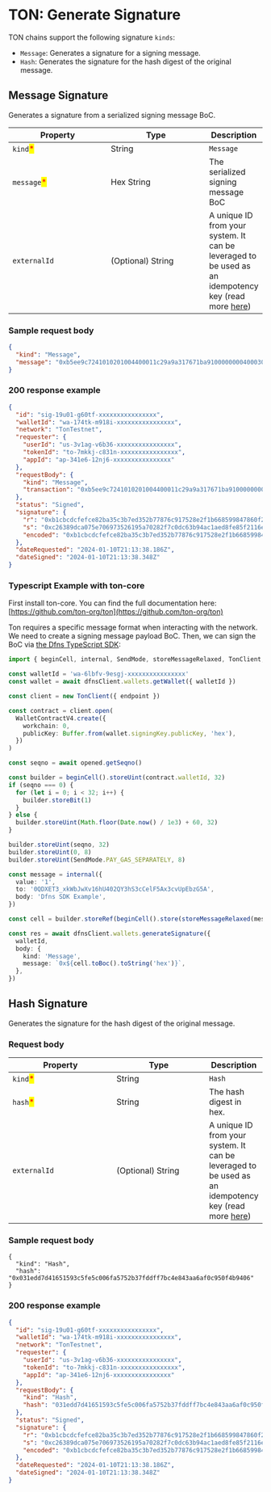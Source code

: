 # TON: Generate Signature

TON chains support the following signature `kinds`:

- `Message`: Generates a signature for a signing message.
- `Hash`: Generates the signature for the hash digest of the original message.

## Message Signature <a href="#transaction-request-body" id="transaction-request-body"></a>

Generates a signature from a serialized signing message BoC.

<table><thead><tr><th width="180">Property</th><th width="180">Type</th><th>Description</th></tr></thead><tbody><tr><td><code>kind</code><mark style="color:red;">*</mark></td><td>String</td><td><code>Message</code></td></tr><tr><td><code>message</code><mark style="color:red;">*</mark></td><td>Hex String</td><td>The serialized signing message BoC</td></tr><tr><td><code>externalId</code></td><td>(Optional) String</td><td>A unique ID from your system. It can be leveraged to be used as an idempotency key (read more <a href="../../../advanced-topics/api-idempotency.md">here</a>)</td></tr></tbody></table>

### Sample request body <a href="#sample-transaction-request" id="sample-transaction-request"></a>

```json
{
  "kind": "Message",
  "message": "0xb5ee9c7241010201004400011c29a9a317671ba91000000004000301006242000b3fa8f8f4c8abf5f1086d9d8ca76c23ac7186a03cd4142b77428237abb8bfb7880800000000000000000000000000bc0d3854"
}
```

### 200 response example <a href="#transaction-response-example" id="transaction-response-example"></a>

```json
{
  "id": "sig-19u01-g60tf-xxxxxxxxxxxxxxxx",
  "walletId": "wa-174tk-m918i-xxxxxxxxxxxxxxxx",
  "network": "TonTestnet",
  "requester": {
    "userId": "us-3v1ag-v6b36-xxxxxxxxxxxxxxxx",
    "tokenId": "to-7mkkj-c831n-xxxxxxxxxxxxxxxx",
    "appId": "ap-341e6-12nj6-xxxxxxxxxxxxxxxx"
  },
  "requestBody": {
    "kind": "Message",
    "transaction": "0xb5ee9c7241010201004400011c29a9a317671ba91000000004000301006242000b3fa8f8f4c8abf5f1086d9d8ca76c23ac7186a03cd4142b77428237abb8bfb7880800000000000000000000000000bc0d3854"
  },
  "status": "Signed",
  "signature": {
    "r": "0xb1cbcdcfefce82ba35c3b7ed352b77876c917528e2f1b668599847860f2f02c2",
    "s": "0xc26389dca075e706973526195a70282f7c0dc63b94ac1aed8fe85f2116eb3202",
    "encoded": "0xb1cbcdcfefce82ba35c3b7ed352b77876c917528e2f1b668599847860f2f02c2c26389dca075e706973526195a70282f7c0dc63b94ac1aed8fe85f2116eb3202"
  },
  "dateRequested": "2024-01-10T21:13:38.186Z",
  "dateSigned": "2024-01-10T21:13:38.348Z"
}
```

### Typescript Example with ton-core

First install ton-core. You can find the full documentation here: [https://github.com/ton-org/ton](https://github.com/ton-org/ton)

Ton requires a specific message format when interacting with the network. We need to create a signing message payload BoC. Then, we can sign the BoC via [the Dfns TypeScript SDK](https://github.com/dfns/dfns-sdk-ts):

```typescript
import { beginCell, internal, SendMode, storeMessageRelaxed, TonClient, WalletContractV4 } from '@ton/ton'

const walletId = 'wa-6lbfv-9esgj-xxxxxxxxxxxxxxxx'
const wallet = await dfnsClient.wallets.getWallet({ walletId })

const client = new TonClient({ endpoint })

const contract = client.open(
  WalletContractV4.create({
    workchain: 0,
    publicKey: Buffer.from(wallet.signingKey.publicKey, 'hex'),
  })
)

const seqno = await opened.getSeqno()

const builder = beginCell().storeUint(contract.walletId, 32)
if (seqno === 0) {
  for (let i = 0; i < 32; i++) {
    builder.storeBit(1)
  }
} else {
  builder.storeUint(Math.floor(Date.now() / 1e3) + 60, 32)
}

builder.storeUint(seqno, 32)
builder.storeUint(0, 8)
builder.storeUint(SendMode.PAY_GAS_SEPARATELY, 8)

const message = internal({
  value: '1',
  to: '0QDXET3_xkWbJwXv16hU402QY3hS3cCelF5Ax3cvUpEbzG5A',
  body: 'Dfns SDK Example',
})

const cell = builder.storeRef(beginCell().store(storeMessageRelaxed(message))).endCell()

const res = await dfnsClient.wallets.generateSignature({
  walletId,
  body: {
    kind: 'Message',
    message: `0x${cell.toBoc().toString('hex')}`,
  },
})
```

## Hash Signature <a href="#hash-signature-request-body" id="hash-signature-request-body"></a>

Generates the signature for the hash digest of the original message.

### Request body <a href="#hash-signature-request-body" id="hash-signature-request-body"></a>

<table><thead><tr><th width="193">Property</th><th width="170">Type</th><th>Description</th></tr></thead><tbody><tr><td><code>kind</code><mark style="color:red;">*</mark></td><td>String</td><td><code>Hash</code></td></tr><tr><td><code>hash</code><mark style="color:red;">*</mark></td><td>String</td><td>The hash digest in hex.</td></tr><tr><td><code>externalId</code></td><td>(Optional) String</td><td>A unique ID from your system. It can be leveraged to be used as an idempotency key (read more <a href="../../../advanced-topics/api-idempotency.md">here</a>)</td></tr></tbody></table>

### Sample request body <a href="#sample-hash-request" id="sample-hash-request"></a>

```shell
{
  "kind": "Hash",
  "hash": "0x031edd7d41651593c5fe5c006fa5752b37fddff7bc4e843aa6af0c950f4b9406"
}
```

### 200 response example <a href="#hash-response-example" id="hash-response-example"></a>

```json
{
  "id": "sig-19u01-g60tf-xxxxxxxxxxxxxxxx",
  "walletId": "wa-174tk-m918i-xxxxxxxxxxxxxxxx",
  "network": "TonTestnet",
  "requester": {
    "userId": "us-3v1ag-v6b36-xxxxxxxxxxxxxxxx",
    "tokenId": "to-7mkkj-c831n-xxxxxxxxxxxxxxxx",
    "appId": "ap-341e6-12nj6-xxxxxxxxxxxxxxxx"
  },
  "requestBody": {
    "kind": "Hash",
    "hash": "031edd7d41651593c5fe5c006fa5752b37fddff7bc4e843aa6af0c950f4b9406"
  },
  "status": "Signed",
  "signature": {
    "r": "0xb1cbcdcfefce82ba35c3b7ed352b77876c917528e2f1b668599847860f2f02c2",
    "s": "0xc26389dca075e706973526195a70282f7c0dc63b94ac1aed8fe85f2116eb3202",
    "encoded": "0xb1cbcdcfefce82ba35c3b7ed352b77876c917528e2f1b668599847860f2f02c2c26389dca075e706973526195a70282f7c0dc63b94ac1aed8fe85f2116eb3202"
  },
  "dateRequested": "2024-01-10T21:13:38.186Z",
  "dateSigned": "2024-01-10T21:13:38.348Z"
}
```
